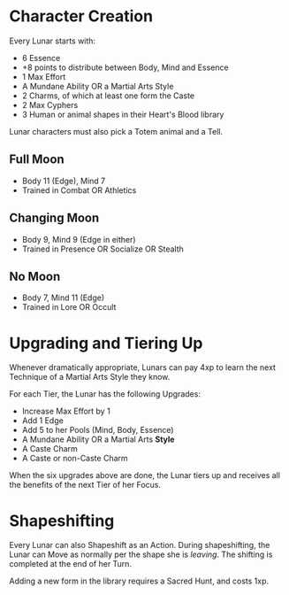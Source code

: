 Character Creation
==================

Every Lunar starts with:

* 6 Essence
* +8 points to distribute between Body, Mind and Essence
* 1 Max Effort
* A Mundane Ability OR a Martial Arts Style
* 2 Charms, of which at least one form the Caste
* 2 Max Cyphers
* 3 Human or animal shapes in their Heart's Blood library

Lunar characters must also pick a Totem animal and a Tell.


Full Moon
---------
- Body 11 (Edge), Mind 7
- Trained in Combat OR Athletics


Changing Moon
-------------
- Body 9, Mind 9 (Edge in either)
- Trained in Presence OR Socialize OR Stealth


No Moon
-------
- Body 7, Mind 11 (Edge)
- Trained in Lore OR Occult


Upgrading and Tiering Up
========================

Whenever dramatically appropriate, Lunars can pay 4xp to learn the next Technique of a Martial Arts Style they know.

For each Tier, the Lunar has the following Upgrades:
  * Increase Max Effort by 1
  * Add 1 Edge
  * Add 5 to her Pools (Mind, Body, Essence)
  * A Mundane Ability OR a Martial Arts **Style**
  * A Caste Charm
  * A Caste or non-Caste Charm

When the six upgrades above are done, the Lunar tiers up and receives all the benefits of the next Tier of her Focus.


Shapeshifting
=============

Every Lunar can also Shapeshift as an Action.
During shapeshifting, the Lunar can Move as normally per the shape she is *leaving*.
The shifting is completed at the end of her Turn.

Adding a new form in the library requires a Sacred Hunt, and costs 1xp.


